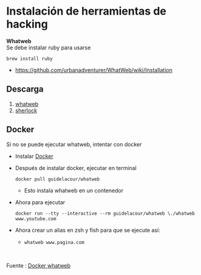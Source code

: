 # Instalación de herramientas de hacking

**Whatweb**
<br>
Se debe instalar ruby para usarse

``` brew install ruby ```
- https://github.com/urbanadventurer/WhatWeb/wiki/Installation


## Descarga
1. [whatweb](https://github.com/urbanadventurer/WhatWeb)
2. [sherlock](https://github.com/sherlock-project/sherlock)


## Docker
Si no se puede ejecutar whatweb, intentar con docker
- Instalar [Docker](https://docs.docker.com/desktop/mac/install/)
- Después de instalar docker, ejecutar en terminal
   
   ~~~
   docker pull guidelacour/whatweb
   ~~~
   - Esto instala whatweb en un contenedor
- Ahora para ejecutar
    ~~~
    docker run --tty --interactive --rm guidelacour/whatweb \./whatweb www.youtube.com
    ~~~
- Ahora crear un alias en zsh y fish para que se ejecute así:
  - ~~~
    whatweb www.pagina.com 
    ~~~
<br>

Fuente : [Docker whatweb](https://hub.docker.com/r/guidelacour/whatweb/)
